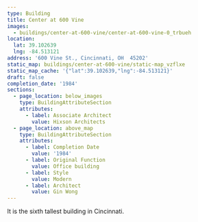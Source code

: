```yaml
---
type: Building
title: Center at 600 Vine
images:
  - buildings/center-at-600-vine/center-at-600-vine-0_trbueh
location:
  lat: 39.102639
  lng: -84.513121
address: '600 Vine St., Cincinnati, OH  45202'
static_map: buildings/center-at-600-vine/static-map_vzflxe
static_map_cache: '{"lat":39.102639,"lng":-84.513121}'
draft: false
completion_date: '1984'
sections:
  - page_location: below_images
    type: BuildingAttributeSection
    attributes:
      - label: Associate Architect
        value: Hixson Architects
  - page_location: above_map
    type: BuildingAttributeSection
    attributes:
      - label: Completion Date
        value: '1984'
      - label: Original Function
        value: Office building
      - label: Style
        value: Modern
      - label: Architect
        value: Gin Wong
---
```


It is the sixth tallest building in Cincinnati.
